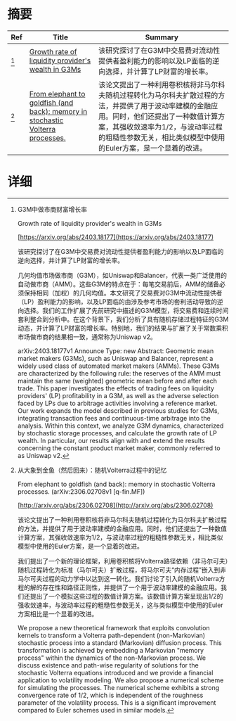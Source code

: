 # 摘要

| Ref | Title | Summary |
| --- | --- | --- |
| [^1] | [Growth rate of liquidity provider's wealth in G3Ms](https://arxiv.org/abs/2403.18177) | 该研究探讨了在G3M中交易费对流动性提供者盈利能力的影响以及LP面临的逆向选择，并计算了LP财富的增长率。 |
| [^2] | [From elephant to goldfish (and back): memory in stochastic Volterra processes.](http://arxiv.org/abs/2306.02708) | 该论文提出了一种利用卷积核将非马尔科夫随机过程转化为马尔科夫扩散过程的方法，并提供了用于波动率建模的金融应用。同时，他们还提出了一种数值计算方案，其强收敛速率为1/2，与波动率过程的粗糙性参数无关，相比类似模型中使用的Euler方案，是一个显着的改进。 |

# 详细

[^1]: G3M中做市商财富增长率

    Growth rate of liquidity provider's wealth in G3Ms

    [https://arxiv.org/abs/2403.18177](https://arxiv.org/abs/2403.18177)

    该研究探讨了在G3M中交易费对流动性提供者盈利能力的影响以及LP面临的逆向选择，并计算了LP财富的增长率。

    

    几何均值市场做市商（G3M），如Uniswap和Balancer，代表一类广泛使用的自动做市商（AMM）。这些G3M的特点在于：每笔交易前后，AMM的储备必须保持相同（加权）的几何均值。本文研究了交易费对G3M中流动性提供者（LP）盈利能力的影响，以及LP面临的由涉及参考市场的套利活动导致的逆向选择。我们的工作扩展了先前研究中描述的G3M模型，将交易费和连续时间套利整合到分析中。在这个背景下，我们分析了具有随机存储过程特征的G3M动态，并计算了LP财富的增长率。特别地，我们的结果与扩展了关于常数乘积市场做市商的结果相一致，通常称为Uniswap v2。

    arXiv:2403.18177v1 Announce Type: new  Abstract: Geometric mean market makers (G3Ms), such as Uniswap and Balancer, represent a widely used class of automated market makers (AMMs). These G3Ms are characterized by the following rule: the reserves of the AMM must maintain the same (weighted) geometric mean before and after each trade. This paper investigates the effects of trading fees on liquidity providers' (LP) profitability in a G3M, as well as the adverse selection faced by LPs due to arbitrage activities involving a reference market. Our work expands the model described in previous studies for G3Ms, integrating transaction fees and continuous-time arbitrage into the analysis. Within this context, we analyze G3M dynamics, characterized by stochastic storage processes, and calculate the growth rate of LP wealth. In particular, our results align with and extend the results concerning the constant product market maker, commonly referred to as Uniswap v2.
    
[^2]: 从大象到金鱼（然后回来）：随机Volterra过程中的记忆

    From elephant to goldfish (and back): memory in stochastic Volterra processes. (arXiv:2306.02708v1 [q-fin.MF])

    [http://arxiv.org/abs/2306.02708](http://arxiv.org/abs/2306.02708)

    该论文提出了一种利用卷积核将非马尔科夫随机过程转化为马尔科夫扩散过程的方法，并提供了用于波动率建模的金融应用。同时，他们还提出了一种数值计算方案，其强收敛速率为1/2，与波动率过程的粗糙性参数无关，相比类似模型中使用的Euler方案，是一个显着的改进。

    

    我们提出了一个新的理论框架，利用卷积核将Volterra路径依赖（非马尔可夫）随机过程转化为标准（马尔可夫）扩散过程，将马尔可夫“内存过程”嵌入到非马尔可夫过程的动力学中以达到这一转化。我们讨论了引入的随机Volterra方程的解的存在性和路径正则性，并提供了一个用于波动率建模的金融应用。我们还提出了一个模拟这些过程的数值计算方案。该数值计算方案呈现出1/2的强收敛速率，与波动率过程的粗糙性参数无关，这与类似模型中使用的Euler方案相比是一个显着的改进。

    We propose a new theoretical framework that exploits convolution kernels to transform a Volterra path-dependent (non-Markovian) stochastic process into a standard (Markovian) diffusion process. This transformation is achieved by embedding a Markovian "memory process" within the dynamics of the non-Markovian process. We discuss existence and path-wise regularity of solutions for the stochastic Volterra equations introduced and we provide a financial application to volatility modeling. We also propose a numerical scheme for simulating the processes. The numerical scheme exhibits a strong convergence rate of 1/2, which is independent of the roughness parameter of the volatility process. This is a significant improvement compared to Euler schemes used in similar models.
    


